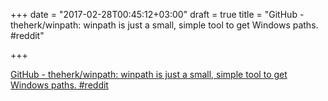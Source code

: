 +++
date = "2017-02-28T00:45:12+03:00"
draft = true
title = "GitHub - theherk/winpath: winpath is just a small, simple tool to get Windows paths.  #reddit"

+++

<p><a href="https://t.co/IN5wFV2ODc">GitHub - theherk/winpath: winpath is just a small, simple tool to get Windows paths.  #reddit</a></p>
